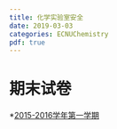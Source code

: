 ```yaml
---
title: 化学实验室安全
date: 2019-03-03
categories: ECNUChemistry
pdf: true
---
```

# 期末试卷

*[2015-2016学年第一学期](https://p3.cdn.img9.top/ipfs/QmUf4JnXMC93hPnuFtHrcWXk1rXoWSrcFv77A1fxL1dVP8?3.pdf)